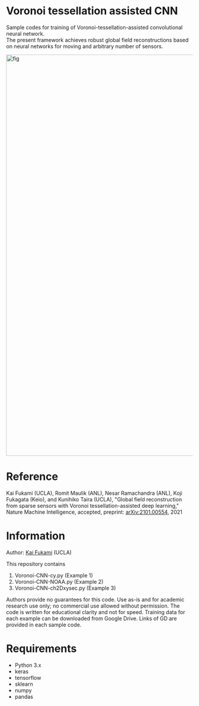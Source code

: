# Voronoi tessellation assisted CNN
Sample codes for training of Voronoi-tessellation-assisted convolutional neural network.  
The present framework achieves robust global field reconstructions based on neural networks for moving and arbitrary number of sensors.

<img width="1082" alt="fig" src="https://user-images.githubusercontent.com/62085615/111016650-7ef14f00-83f2-11eb-9f2e-330d34ea16eb.png">

# Reference
Kai Fukami (UCLA), Romit Maulik (ANL), Nesar Ramachandra (ANL), Koji Fukagata (Keio), and Kunihiko Taira (UCLA), "Global field reconstruction from sparse sensors with Voronoi tessellation-assisted deep learning," Nature Machine Intelligence, accepted, preprint: [arXiv:2101.00554](https://arxiv.org/abs/2101.00554), 2021

# Information
Author: [Kai Fukami](https://scholar.google.co.jp/citations?user=ipJb8qcAAAAJ&hl=en) (UCLA)

This repository contains

1. Voronoi-CNN-cy.py (Example 1)
2. Voronoi-CNN-NOAA.py (Example 2)
3. Voronoi-CNN-ch2Dxysec.py (Example 3)

Authors provide no guarantees for this code. Use as-is and for academic research use only; no commercial use allowed without permission. The code is written for educational clarity and not for speed.
Training data for each example can be downloaded from Google Drive. Links of GD are provided in each sample code. 

# Requirements
* Python 3.x  
* keras  
* tensorflow
* sklearn
* numpy
* pandas
